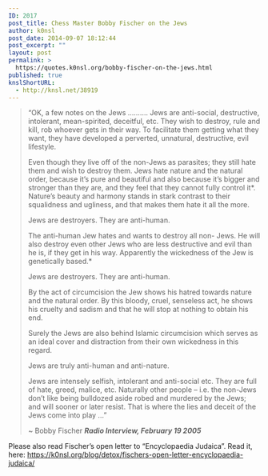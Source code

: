 ```yaml
---
ID: 2017
post_title: Chess Master Bobby Fischer on the Jews
author: k0nsl
post_date: 2014-09-07 18:12:44
post_excerpt: ""
layout: post
permalink: >
  https://quotes.k0nsl.org/bobby-fischer-on-the-jews.html
published: true
knslShortURL:
  - http://knsl.net/38919
---
```

<blockquote>“OK, a few notes on the Jews ………. Jews are anti-social, destructive, intolerant, mean-spirited, deceitful, etc. They wish to destroy, rule and kill, rob whoever gets in their way. To facilitate them getting what they want, they have developed a perverted, unnatural, destructive, evil lifestyle.

Even though they live off of the non-Jews as parasites; they still hate them and wish to destroy them. Jews hate nature and the natural order, because it’s pure and beautiful and also because it’s bigger and stronger than they are, and they feel that they cannot fully control it*. Nature’s beauty and harmony stands in stark contrast to their squalidness and ugliness, and that makes them hate it all the more.

Jews are destroyers. They are anti-human.

The anti-human Jew hates and wants to destroy all non- Jews. He will also destroy even other Jews who are less destructive and evil than he is, if they get in his way. Apparently the wickedness of the Jew is genetically based.*

Jews are destroyers. They are anti-human.

By the act of circumcision the Jew shows his hatred towards nature and the natural order. By this bloody, cruel, senseless act, he shows his cruelty and sadism and that he will stop at nothing to obtain his end.

Surely the Jews are also behind Islamic circumcision which serves as an ideal cover and distraction from their own wickedness in this regard.

Jews are truly anti-human and anti-nature.

Jews are intensely selfish, intolerant and anti-social etc. They are full of hate, greed, malice, etc. Naturally other people – i.e. the non-Jews don’t like being bulldozed aside robed and murdered by the Jews; and will sooner or later resist. That is where the lies and deceit of the Jews come into play …”

~ Bobby Fischer
<strong><em>Radio Interview, February 19 2005</em></strong></blockquote>
Please also read Fischer’s open letter to “Encyclopaedia Judaica”.
Read it, here: <a href="https://k0nsl.org/blog/detox/fischers-open-letter-encyclopaedia-judaica/" target="_blank">https://k0nsl.org/blog/detox/fischers-open-letter-encyclopaedia-judaica/</a>